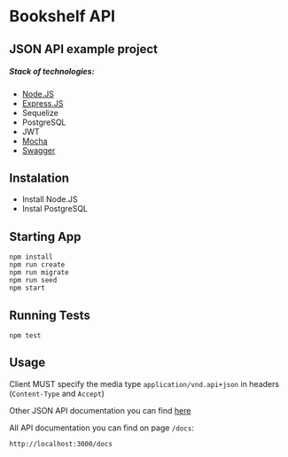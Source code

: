 # Bookshelf API

## JSON API example project
 
##### Stack of technologies:
* [Node.JS](https://nodejs.org)
* [Express.JS](https://expressjs.com)
* Sequelize
* PostgreSQL
* JWT 
* [Mocha](https://mochajs.org)
* [Swagger](https://swagger.io/docs/specification/about/)

## Instalation
* Install Node.JS
* Instal PostgreSQL

## Starting App
```
npm install
npm run create
npm run migrate
npm run seed
npm start
```

## Running Tests
```
npm test
```

## Usage

Client MUST specify the media type `application/vnd.api+json` in headers (`Content-Type` and `Accept`)

Other JSON API documentation you can find [here](http://jsonapi.org/format/#content-negotiation)

All API documentation you can find on page `/docs`:
```
http://localhost:3000/docs
```
